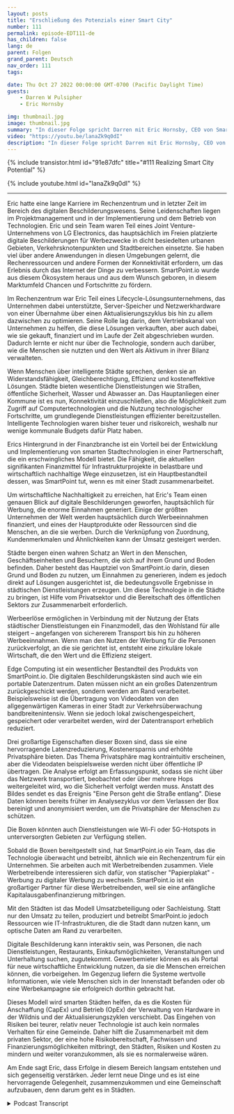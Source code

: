 ```yaml
---
layout: posts
title: "Erschließung des Potenzials einer Smart City"
number: 111
permalink: episode-EDT111-de
has_children: false
lang: de
parent: Folgen
grand_parent: Deutsch
nav_order: 111
tags:

date: Thu Oct 27 2022 00:00:00 GMT-0700 (Pacific Daylight Time)
guests:
    - Darren W Pulsipher
    - Eric Hornsby

img: thumbnail.jpg
image: thumbnail.jpg
summary: "In dieser Folge spricht Darren mit Eric Hornsby, CEO von SmartPoint.io, über Technologie zur Realisierung des Potenzials einer intelligenten Stadt."
video: "https://youtu.be/lanaZk9q0dI"
description: "In dieser Folge spricht Darren mit Eric Hornsby, CEO von SmartPoint.io, über Technologie zur Realisierung des Potenzials einer intelligenten Stadt."
---
```


<div>
{% include transistor.html id="91e87dfc" title="#111 Realizing Smart City Potential" %}

{% include youtube.html id="lanaZk9q0dI" %}
</div>

---

Eric hatte eine lange Karriere im Rechenzentrum und in letzter Zeit im Bereich des digitalen Beschilderungswesens. Seine Leidenschaften liegen im Projektmanagement und in der Implementierung und dem Betrieb von Technologien. Eric und sein Team waren Teil eines Joint Venture-Unternehmens von LG Electronics, das hauptsächlich im Freien platzierte digitale Beschilderungen für Werbezwecke in dicht besiedelten urbanen Gebieten, Verkehrsknotenpunkten und Stadtbereichen einsetzte. Sie haben viel über andere Anwendungen in diesen Umgebungen gelernt, die Rechenressourcen und andere Formen der Konnektivität erfordern, um das Erlebnis durch das Internet der Dinge zu verbessern. SmartPoint.io wurde aus diesem Ökosystem heraus und aus dem Wunsch geboren, in diesem Marktumfeld Chancen und Fortschritte zu fördern.

Im Rechenzentrum war Eric Teil eines Lifecycle-Lösungsunternehmens, das Unternehmen dabei unterstützte, Server-Speicher und Netzwerkhardware von einer Übernahme über einen Aktualisierungszyklus bis hin zu allem dazwischen zu optimieren. Seine Rolle lag darin, dem Vertriebskanal von Unternehmen zu helfen, die diese Lösungen verkauften, aber auch dabei, wie sie gekauft, finanziert und im Laufe der Zeit abgeschrieben wurden. Dadurch lernte er nicht nur über die Technologie, sondern auch darüber, wie die Menschen sie nutzten und den Wert als Aktivum in ihrer Bilanz verwalteten.

Wenn Menschen über intelligente Städte sprechen, denken sie an Widerstandsfähigkeit, Gleichberechtigung, Effizienz und kosteneffektive Lösungen. Städte bieten wesentliche Dienstleistungen wie Straßen, öffentliche Sicherheit, Wasser und Abwasser an. Das Hauptanliegen einer Kommune ist es nun, Konnektivität einzuschließen, also die Möglichkeit zum Zugriff auf Computertechnologien und die Nutzung technologischer Fortschritte, um grundlegende Dienstleistungen effizienter bereitzustellen. Intelligente Technologien waren bisher teuer und risikoreich, weshalb nur wenige kommunale Budgets dafür Platz haben.

Erics Hintergrund in der Finanzbranche ist ein Vorteil bei der Entwicklung und Implementierung von smarten Stadtechnologien in einer Partnerschaft, die ein erschwingliches Modell bietet. Die Fähigkeit, die aktuellen signifikanten Finanzmittel für Infrastrukturprojekte in belastbare und wirtschaftlich nachhaltige Wege einzusetzen, ist ein Hauptbestandteil dessen, was SmartPoint tut, wenn es mit einer Stadt zusammenarbeitet.

Um wirtschaftliche Nachhaltigkeit zu erreichen, hat Eric's Team einen genauen Blick auf digitale Beschilderungen geworfen, hauptsächlich für Werbung, die enorme Einnahmen generiert. Einige der größten Unternehmen der Welt werden hauptsächlich durch Werbeeinnahmen finanziert, und eines der Hauptprodukte oder Ressourcen sind die Menschen, an die sie werben. Durch die Verknüpfung von Zuordnung, Kundenmerkmalen und Ähnlichkeiten kann der Umsatz gesteigert werden.

Städte bergen einen wahren Schatz an Wert in den Menschen, Geschäftseinheiten und Besuchern, die sich auf ihrem Grund und Boden befinden. Daher besteht das Hauptziel von SmartPoint.io darin, diesen Grund und Boden zu nutzen, um Einnahmen zu generieren, indem es jedoch direkt auf Lösungen ausgerichtet ist, die bedeutungsvolle Ergebnisse in städtischen Dienstleistungen erzeugen. Um diese Technologie in die Städte zu bringen, ist Hilfe vom Privatsektor und die Bereitschaft des öffentlichen Sektors zur Zusammenarbeit erforderlich.

Werbeerlöse ermöglichen in Verbindung mit der Nutzung der Etats städtischer Dienstleistungen ein Finanzmodell, das den Wohlstand für alle steigert – angefangen von sichererem Transport bis hin zu höheren Werbeeinnahmen. Wenn man den Nutzen der Werbung für die Personen zurückverfolgt, an die sie gerichtet ist, entsteht eine zirkuläre lokale Wirtschaft, die den Wert und die Effizienz steigert.

Edge Computing ist ein wesentlicher Bestandteil des Produkts von SmartPoint.io. Die digitalen Beschilderungskästen sind auch wie ein portable Datenzentrum. Daten müssen nicht an ein großes Datenzentrum zurückgeschickt werden, sondern werden am Rand verarbeitet. Beispielsweise ist die Übertragung von Videodaten von den allgegenwärtigen Kameras in einer Stadt zur Verkehrsüberwachung bandbreitenintensiv. Wenn sie jedoch lokal zwischengespeichert, gespeichert oder verarbeitet werden, wird der Datentransport erheblich reduziert.

Drei großartige Eigenschaften dieser Boxen sind, dass sie eine hervorragende Latenzreduzierung, Kostenersparnis und erhöhte Privatsphäre bieten. Das Thema Privatsphäre mag kontraintuitiv erscheinen, aber die Videodaten beispielsweise werden nicht über öffentliche IP übertragen. Die Analyse erfolgt am Erfassungspunkt, sodass sie nicht über das Netzwerk transportiert, beobachtet oder über mehrere Hops weitergeleitet wird, wo die Sicherheit verfolgt werden muss. Anstatt des Bildes sendet es das Ereignis "Eine Person geht die Straße entlang". Diese Daten können bereits früher im Analysezyklus vor dem Verlassen der Box bereinigt und anonymisiert werden, um die Privatsphäre der Menschen zu schützen.

Die Boxen könnten auch Dienstleistungen wie Wi-Fi oder 5G-Hotspots in unterversorgten Gebieten zur Verfügung stellen.

Sobald die Boxen bereitgestellt sind, hat SmartPoint.io ein Team, das die Technologie überwacht und betreibt, ähnlich wie ein Rechenzentrum für ein Unternehmen. Sie arbeiten auch mit Werbetreibenden zusammen. Viele Werbetreibende interessieren sich dafür, von statischer "Papierplakat" -Werbung zu digitaler Werbung zu wechseln. SmartPoint.io ist ein großartiger Partner für diese Werbetreibenden, weil sie eine anfängliche Kapitalausgabenfinanzierung mitbringen.

Mit den Städten ist das Modell Umsatzbeteiligung oder Sachleistung. Statt nur den Umsatz zu teilen, produziert und betreibt SmarPoint.io jedoch Ressourcen wie IT-Infrastrukturen, die die Stadt dann nutzen kann, um optische Daten am Rand zu verarbeiten.

Digitale Beschilderung kann interaktiv sein, was Personen, die nach Dienstleistungen, Restaurants, Einkaufsmöglichkeiten, Veranstaltungen und Unterhaltung suchen, zugutekommt. Gewerbemieter können es als Portal für neue wirtschaftliche Entwicklung nutzen, da sie die Menschen erreichen können, die vorbeigehen. Im Gegenzug liefern die Systeme wertvolle Informationen, wie viele Menschen sich in der Innenstadt befanden oder ob eine Werbekampagne sie erfolgreich dorthin gebracht hat.

Dieses Modell wird smarten Städten helfen, da es die Kosten für Anschaffung (CapEx) und Betrieb (OpEx) der Verwaltung von Hardware in der Wildnis und der Aktualisierungszyklen verschiebt. Das Eingehen von Risiken bei teurer, relativ neuer Technologie ist auch kein normales Verhalten für eine Gemeinde. Daher hilft die Zusammenarbeit mit dem privaten Sektor, der eine hohe Risikobereitschaft, Fachwissen und Finanzierungsmöglichkeiten mitbringt, den Städten, Risiken und Kosten zu mindern und weiter voranzukommen, als sie es normalerweise wären.

Am Ende sagt Eric, dass Erfolge in diesem Bereich langsam entstehen und sich gegenseitig verstärken. Jeder lernt neue Dinge und es ist eine hervorragende Gelegenheit, zusammenzukommen und eine Gemeinschaft aufzubauen, denn darum geht es in Städten.



<details>
<summary> Podcast Transcript </summary>

<p></p>

</details>
